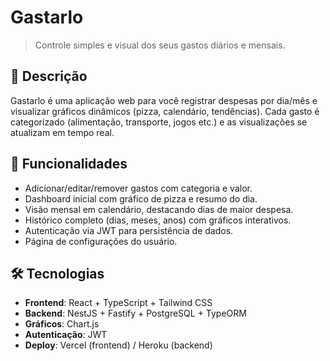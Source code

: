 # Gastarlo

> Controle simples e visual dos seus gastos diários e mensais.

## 📖 Descrição

Gastarlo é uma aplicação web para você registrar despesas por dia/mês e visualizar gráficos dinâmicos (pizza, calendário, tendências). Cada gasto é categorizado (alimentação, transporte, jogos etc.) e as visualizações se atualizam em tempo real.

## 🚀 Funcionalidades

- Adicionar/editar/remover gastos com categoria e valor.  
- Dashboard inicial com gráfico de pizza e resumo do dia.  
- Visão mensal em calendário, destacando dias de maior despesa.  
- Histórico completo (dias, meses, anos) com gráficos interativos.  
- Autenticação via JWT para persistência de dados.  
- Página de configurações do usuário.

## 🛠️ Tecnologias

- **Frontend**: React + TypeScript + Tailwind CSS
- **Backend**: NestJS + Fastify + PostgreSQL + TypeORM  
- **Gráficos**: Chart.js  
- **Autenticação**: JWT  
- **Deploy**: Vercel (frontend) / Heroku (backend)
